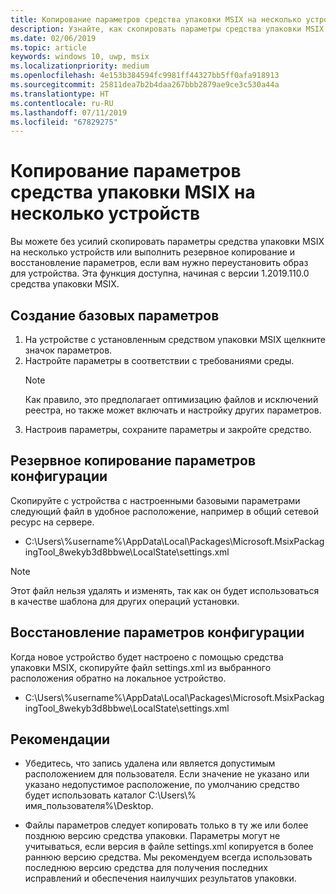 ```yaml
---
title: Копирование параметров средства упаковки MSIX на несколько устройств
description: Узнайте, как скопировать параметры средства упаковки MSIX на несколько устройств
ms.date: 02/06/2019
ms.topic: article
keywords: windows 10, uwp, msix
ms.localizationpriority: medium
ms.openlocfilehash: 4e153b384594fc9981ff44327bb5ff0afa918913
ms.sourcegitcommit: 25811dea7b2b4daa267bbb2879ae9ce3c530a44a
ms.translationtype: HT
ms.contentlocale: ru-RU
ms.lasthandoff: 07/11/2019
ms.locfileid: "67829275"
---
```

# <a name="duplicate-msix-packaging-tool-settings-across-multiple-devices"></a>Копирование параметров средства упаковки MSIX на несколько устройств 

Вы можете без усилий скопировать параметры средства упаковки MSIX на несколько устройств или выполнить резервное копирование и восстановление параметров, если вам нужно переустановить образ для устройства. Эта функция доступна, начиная с версии 1.2019.110.0 средства упаковки MSIX. 

## <a name="build-the-baseline"></a>Создание базовых параметров

1. На устройстве с установленным средством упаковки MSIX щелкните значок параметров.
2. Настройте параметры в соответствии с требованиями среды.
    > [!NOTE]
    > Как правило, это предполагает оптимизацию файлов и исключений реестра, но также может включать и настройку других параметров.
3. Настроив параметры, сохраните параметры и закройте средство.  

## <a name="back-up-the-settings-configuration"></a>Резервное копирование параметров конфигурации

Скопируйте с устройства с настроенными базовыми параметрами следующий файл в удобное расположение, например в общий сетевой ресурс на сервере.

* C:\Users\\%username%\AppData\Local\Packages\Microsoft.MsixPackagingTool_8wekyb3d8bbwe\LocalState\settings.xml  

> [!NOTE]
> Этот файл нельзя удалять и изменять, так как он будет использоваться в качестве шаблона для других операций установки.

## <a name="restore-the-settings-configuration"></a>Восстановление параметров конфигурации

Когда новое устройство будет настроено с помощью средства упаковки MSIX, скопируйте файл settings.xml из выбранного расположения обратно на локальное устройство. 

* C:\Users\\%username%\AppData\Local\Packages\Microsoft.MsixPackagingTool_8wekyb3d8bbwe\LocalState\settings.xml 

## <a name="considerations"></a>Рекомендации

* Убедитесь, что запись <DefaultSaveLocation> удалена или является допустимым расположением для пользователя. Если значение не указано или указано недопустимое расположение, по умолчанию средство будет использовать каталог C:\Users\\% имя_пользователя%\Desktop.

* Файлы параметров следует копировать только в ту же или более позднюю версию средства упаковки. Параметры могут не учитываться, если версия в файле settings.xml копируется в более раннюю версию средства. Мы рекомендуем всегда использовать последнюю версию средства для получения последних исправлений и обеспечения наилучших результатов упаковки.  
